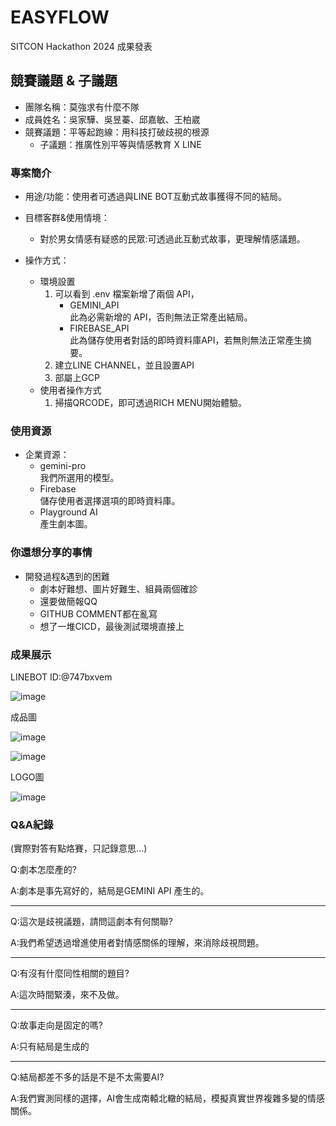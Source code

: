 # EASYFLOW

SITCON Hackathon 2024 成果發表


## 競賽議題 & 子議題
- 團隊名稱：莫強求有什麼不隊
- 成員姓名：吳家驊、吳昱蓁、邱嘉敏、王柏崴
- 競賽議題：平等起跑線：用科技打破歧視的根源
    - 子議題：推廣性別平等與情感教育 X LINE


### 專案簡介
- 用途/功能：使用者可透過與LINE BOT互動式故事獲得不同的結局。

- 目標客群&使用情境：
    - 對於男女情感有疑惑的民眾:可透過此互動式故事，更理解情感議題。


- 操作方式：
    - 環境設置
        1. 可以看到 .env 檔案新增了兩個 API，
            * GEMINI_API<br>
            此為必需新增的 API，否則無法正常產出結局。
            * FIREBASE_API<br>
            此為儲存使用者對話的即時資料庫API，若無則無法正常產生摘要。
        2. 建立LINE CHANNEL，並且設置API
        3. 部屬上GCP
    - 使用者操作方式<br>
        1. 掃描QRCODE，即可透過RICH MENU開始體驗。

### 使用資源
- 企業資源：
    - gemini-pro<br>
    我們所選用的模型。
    - Firebase<br>
    儲存使用者選擇選項的即時資料庫。
    - Playground AI <br>
    產生劇本圖。


### 你還想分享的事情
- 開發過程&遇到的困難
  - 劇本好難想、圖片好難生、組員兩個確診
  - 還要做簡報QQ
  - GITHUB COMMENT都在亂寫
  - 想了一堆CICD，最後測試環境直接上


### 成果展示


LINEBOT ID:@747bxvem

![image](assets/747bxvem.png)


成品圖

![image](assets/showcase.png)

![image](assets/IMG_2036.png)


LOGO圖

![image](assets/logo.png)


### Q&A紀錄

(實際對答有點烙賽，只記錄意思...)

Q:劇本怎麼產的? 

A:劇本是事先寫好的，結局是GEMINI API 產生的。

---

Q:這次是歧視議題，請問這劇本有何關聯?

A:我們希望透過增進使用者對情感關係的理解，來消除歧視問題。

---

Q:有沒有什麼同性相關的題目?

A:這次時間緊湊，來不及做。

---

Q:故事走向是固定的嗎?

A:只有結局是生成的

---

Q:結局都差不多的話是不是不太需要AI?

A:我們實測同樣的選擇，AI會生成南轅北轍的結局，模擬真實世界複雜多變的情感關係。
